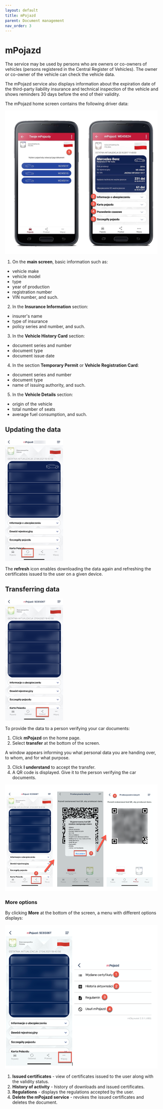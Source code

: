 ```yaml
---
layout: default
title: mPojazd
parent: Document management
nav_order: 3
---
```

 
# mPojazd


The service may be used by persons who are owners or co-owners of vehicles (persons registered in the Central Register of Vehicles). The owner or co-owner of the vehicle can check the vehicle data. 

The mPojazd service also displays information about the expiration date of the third-party liability insurance and technical inspection of the vehicle and shows reminders 30 days before the end of their validity. 

The mPojazd home screen contains the following driver data:

<img src=".././assets/images/mpojazd2.jpeg" width="500">

1. On the **main screen**, basic information such as:
- vehicle make
- vehicle model
- type
- year of production
- registration number
- VIN number, and such.

2. In the **Insurance Information** section:
- insurer's name
- type of insurance
- policy series and number, and such.

3. In the **Vehicle History Card** section:
- document series and number
- document type 
- document issue date 

4. In the section **Temporary Permit** or **Vehicle Registration Card**:
- document series and number
- document type
- name of issuing authority, and such.

5. In the **Vehicle Details** section:
- origin of the vehicle
- total number of seats
- average fuel consumption, and such.


## Updating the data

<img src=".././assets/images/pojupdate.jpg" width="190" height="400">

The **refresh** icon enables downloading the data again and refreshing the certificates issued to the user on a given device. 

## Transferring data 

<img src=".././assets/images/pojtransfer.jpg" width="190" height="400">

To provide the data to a person verifying your car documents:
1. Click **mPojazd** on the home page.
2. Select **transfer** at the bottom of the screen.

A window appears informing you what personal data you are handing over, to whom, and for what purpose.

3. Click **I understand** to accept the transfer.
4. A QR code is displayed. Give it to the person verifying the car documents.

<img src=".././assets/images/pojatransfer.png" width="500">

### More options

By clicking **More** at the bottom of the screen, a menu with different options displays:

<img src=".././assets/images/pojahistoria.png" width="500">

1. **Issued certificates** - view of certificates issued to the user along with the validity status.
2. **History of activity** - history of downloads and issued certificates.
3. **Regulations** - displays the regulations accepted by the user.
6. **Delete the mPojazd service** - revokes the issued certificates and deletes the document. 